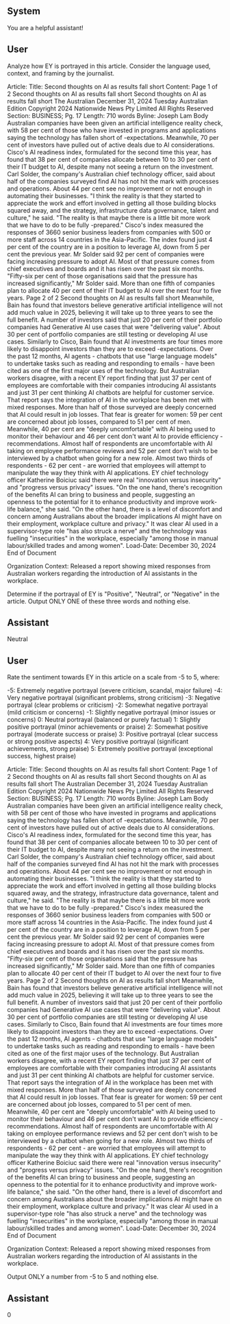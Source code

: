 ## System

You are a helpful assistant!

## User


Analyze how EY is portrayed in this article. Consider the language used, context, and framing by the journalist.

Article:
Title: Second thoughts on AI as results fall short
Content: Page 1 of 2
Second thoughts on AI as results fall short
Second thoughts on AI as results fall short
The Australian
December 31, 2024 Tuesday
Australian Edition
Copyright 2024 Nationwide News Pty Limited All Rights Reserved
Section: BUSINESS; Pg. 17
Length: 710 words
Byline: Joseph Lam
Body
Australian companies have been given an artificial intelligence reality check, with 58 per cent of those who have 
invested in programs and applications saying the technology has fallen short of -expectations.
Meanwhile, 70 per cent of investors have pulled out of active deals due to AI considerations.
Cisco's AI readiness index, formulated for the second time this year, has found that 38 per cent of companies 
allocate between 10 to 30 per cent of their IT budget to AI, despite many not seeing a return on the investment.
Carl Solder, the company's Australian chief technology officer, said about half of the companies surveyed find AI 
has not hit the mark with processes and operations. About 44 per cent see no improvement or not enough in 
automating their businesses.
"I think the reality is that they started to appreciate the work and effort involved in getting all those building blocks 
squared away, and the strategy, infrastructure data governance, talent and culture," he said.
"The reality is that maybe there is a little bit more work that we have to do to be fully -prepared." Cisco's index 
measured the responses of 3660 senior business leaders from companies with 500 or more staff across 14 
countries in the Asia-Pacific.
The index found just 4 per cent of the country are in a position to leverage AI, down from 5 per cent the previous 
year.
Mr Solder said 92 per cent of companies were facing increasing pressure to adopt AI.
Most of that pressure comes from chief executives and boards and it has risen over the past six months.
"Fifty-six per cent of those organisations said that the pressure has increased significantly," Mr Solder said.
More than one fifth of companies plan to allocate 40 per cent of their IT budget to AI over the next four to five years.
Page 2 of 2
Second thoughts on AI as results fall short
Meanwhile, Bain has found that investors believe generative artificial intelligence will not add much value in 2025, 
believing it will take up to three years to see the full benefit.
A number of investors said that just 20 per cent of their portfolio companies had Generative AI use cases that were 
"delivering value". About 30 per cent of portfolio companies are still testing or developing AI use cases.
Similarly to Cisco, Bain found that AI investments are four times more likely to disappoint investors than they are to 
exceed -expectations.
Over the past 12 months, AI agents - chatbots that use "large language models" to undertake tasks such as reading 
and responding to emails - have been cited as one of the first major uses of the technology.
But Australian workers disagree, with a recent EY report finding that just 37 per cent of employees are comfortable 
with their companies introducing AI assistants and just 31 per cent thinking AI chatbots are helpful for customer 
service.
That report says the integration of AI in the workplace has been met with mixed responses.
More than half of those surveyed are deeply concerned that AI could result in job losses. That fear is greater for 
women: 59 per cent are concerned about job losses, compared to 51 per cent of men.
Meanwhile, 40 per cent are "deeply uncomfortable" with AI being used to monitor their behaviour and 46 per cent 
don't want AI to provide efficiency -recommendations.
Almost half of respondents are uncomfortable with AI taking on employee performance reviews and 52 per cent 
don't wish to be interviewed by a chatbot when going for a new role.
Almost two thirds of respondents - 62 per cent - are worried that employees will attempt to manipulate the way they 
think with AI applications.
EY chief technology officer Katherine Boiciuc said there were real "innovation versus insecurity" and "progress 
versus privacy" issues.
"On the one hand, there's recognition of the benefits AI can bring to business and people, suggesting an openness 
to the potential for it to enhance productivity and improve work-life balance," she said.
"On the other hand, there is a level of discomfort and concern among Australians about the broader implications AI 
might have on their employment, workplace culture and privacy." It was clear AI used in a supervisor-type role "has 
also struck a nerve" and the technology was fuelling "insecurities" in the workplace, especially "among those in 
manual labour/skilled trades and among women".
Load-Date: December 30, 2024
End of Document

Organization Context: Released a report showing mixed responses from Australian workers regarding the introduction of AI assistants in the workplace.

Determine if the portrayal of EY is "Positive", "Neutral", or "Negative" in the article.
Output ONLY ONE of these three words and nothing else.


## Assistant

Neutral

## User


Rate the sentiment towards EY in this article on a scale from -5 to 5, where:

-5: Extremely negative portrayal (severe criticism, scandal, major failure)
-4: Very negative portrayal (significant problems, strong criticism)
-3: Negative portrayal (clear problems or criticism)
-2: Somewhat negative portrayal (mild criticism or concerns)
-1: Slightly negative portrayal (minor issues or concerns)
0: Neutral portrayal (balanced or purely factual)
1: Slightly positive portrayal (minor achievements or praise)
2: Somewhat positive portrayal (moderate success or praise)
3: Positive portrayal (clear success or strong positive aspects)
4: Very positive portrayal (significant achievements, strong praise)
5: Extremely positive portrayal (exceptional success, highest praise)

Article:
Title: Second thoughts on AI as results fall short
Content: Page 1 of 2
Second thoughts on AI as results fall short
Second thoughts on AI as results fall short
The Australian
December 31, 2024 Tuesday
Australian Edition
Copyright 2024 Nationwide News Pty Limited All Rights Reserved
Section: BUSINESS; Pg. 17
Length: 710 words
Byline: Joseph Lam
Body
Australian companies have been given an artificial intelligence reality check, with 58 per cent of those who have 
invested in programs and applications saying the technology has fallen short of -expectations.
Meanwhile, 70 per cent of investors have pulled out of active deals due to AI considerations.
Cisco's AI readiness index, formulated for the second time this year, has found that 38 per cent of companies 
allocate between 10 to 30 per cent of their IT budget to AI, despite many not seeing a return on the investment.
Carl Solder, the company's Australian chief technology officer, said about half of the companies surveyed find AI 
has not hit the mark with processes and operations. About 44 per cent see no improvement or not enough in 
automating their businesses.
"I think the reality is that they started to appreciate the work and effort involved in getting all those building blocks 
squared away, and the strategy, infrastructure data governance, talent and culture," he said.
"The reality is that maybe there is a little bit more work that we have to do to be fully -prepared." Cisco's index 
measured the responses of 3660 senior business leaders from companies with 500 or more staff across 14 
countries in the Asia-Pacific.
The index found just 4 per cent of the country are in a position to leverage AI, down from 5 per cent the previous 
year.
Mr Solder said 92 per cent of companies were facing increasing pressure to adopt AI.
Most of that pressure comes from chief executives and boards and it has risen over the past six months.
"Fifty-six per cent of those organisations said that the pressure has increased significantly," Mr Solder said.
More than one fifth of companies plan to allocate 40 per cent of their IT budget to AI over the next four to five years.
Page 2 of 2
Second thoughts on AI as results fall short
Meanwhile, Bain has found that investors believe generative artificial intelligence will not add much value in 2025, 
believing it will take up to three years to see the full benefit.
A number of investors said that just 20 per cent of their portfolio companies had Generative AI use cases that were 
"delivering value". About 30 per cent of portfolio companies are still testing or developing AI use cases.
Similarly to Cisco, Bain found that AI investments are four times more likely to disappoint investors than they are to 
exceed -expectations.
Over the past 12 months, AI agents - chatbots that use "large language models" to undertake tasks such as reading 
and responding to emails - have been cited as one of the first major uses of the technology.
But Australian workers disagree, with a recent EY report finding that just 37 per cent of employees are comfortable 
with their companies introducing AI assistants and just 31 per cent thinking AI chatbots are helpful for customer 
service.
That report says the integration of AI in the workplace has been met with mixed responses.
More than half of those surveyed are deeply concerned that AI could result in job losses. That fear is greater for 
women: 59 per cent are concerned about job losses, compared to 51 per cent of men.
Meanwhile, 40 per cent are "deeply uncomfortable" with AI being used to monitor their behaviour and 46 per cent 
don't want AI to provide efficiency -recommendations.
Almost half of respondents are uncomfortable with AI taking on employee performance reviews and 52 per cent 
don't wish to be interviewed by a chatbot when going for a new role.
Almost two thirds of respondents - 62 per cent - are worried that employees will attempt to manipulate the way they 
think with AI applications.
EY chief technology officer Katherine Boiciuc said there were real "innovation versus insecurity" and "progress 
versus privacy" issues.
"On the one hand, there's recognition of the benefits AI can bring to business and people, suggesting an openness 
to the potential for it to enhance productivity and improve work-life balance," she said.
"On the other hand, there is a level of discomfort and concern among Australians about the broader implications AI 
might have on their employment, workplace culture and privacy." It was clear AI used in a supervisor-type role "has 
also struck a nerve" and the technology was fuelling "insecurities" in the workplace, especially "among those in 
manual labour/skilled trades and among women".
Load-Date: December 30, 2024
End of Document

Organization Context: Released a report showing mixed responses from Australian workers regarding the introduction of AI assistants in the workplace.

Output ONLY a number from -5 to 5 and nothing else.


## Assistant

0

